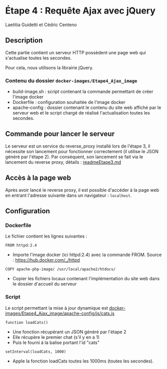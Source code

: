 # Étape 4 : Requête Ajax avec jQuery
Laetitia Guidetti et Cédric Centeno

## Description

Cette partie contient un serveur HTTP possèdent une page web qui s'actualise toutes les secondes.

Pour cela, nous utilisons la librairie jQuery.

### Contenu du dossier ```docker-images/Etape4_Ajax_image```

- build-image.sh : script contenant la commande permettant de créer l'image docker
- Dockerfile : configuration souhaitée de l'image docker
- apache-config : dossier contenant le contenu du site web affiché par le
  serveur web et le script chargé de réalisé l'actualisation toutes les secondes.

## Commande pour lancer le serveur

Le serveur est un service du reverse_proxy installé lors de l'étape 3, il nécessite son lancement pour fonctionner correctement
(il utilise le JSON généré par l'étape 2). Par conséquent, son lancement se fait via le lancement du reverse proxy, détails : [readmeEtape3.md](readmeEtape3.md)


## Accès à la page web

Après avoir lancé le reverse proxy, il est possible
d'accéder à la page web en entrant l'adresse suivante dans un navigateur :
```localhost```.

## Configuration

### Dockerfile
Le fichier contient les lignes suivantes :

```FROM httpd:2.4```
- Importe l'image docker (ici httpd:2.4) avec la commande FROM.
  Source : https://hub.docker.com/_/httpd

```COPY apache-php-image/ /usr/local/apache2/htdocs/```
- Copier les fichiers locaux contenant l'implémentation du site web dans le dossier d'accueil du serveur

### Script

Le script permettant la mise à jour dynamique est
[docker-images/Etape4_Ajax_image/apache-config/js/cats.js](docker-images/Etape4_Ajax_image/apache-config/js/cats.js)

```function loadCats()```
- Une fonction récupérant un JSON généré par l'étape 2
- Elle récupère le premier chat (s'il y en a 1)
- Puis le fourni à la balise portant l'id "cats"

```setInterval(loadCats, 1000)```
- Apple la fonction loadCats toutes les 1000ms (toutes les secondes).
